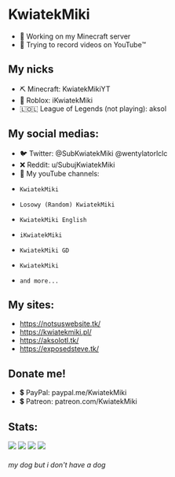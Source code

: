 # KwiatekMiki
- 💾 Working on my Minecraft server
- 👀 Trying to record videos on YouTube™️
## My nicks
- ⛏️ Minecraft: KwiatekMikiYT
- 👤 Roblox: iKwiatekMiki
- 🇱🇴🇱 League of Legends (not playing): aksol
## My social medias:
- 🐦 Twitter: @SubKwiatekMiki @wentylatorlclc
- ❌ Reddit: u/SubujKwiatekMiki
- 🔴 My youTube channels:
-     KwiatekMiki
-     Losowy (Random) KwiatekMiki
-     KwiatekMiki English
-     iKwiatekMiki
-     KwiatekMiki GD
-     KwiatekMiki
-     and more... 
## My sites:
- https://notsuswebsite.tk/
- https://kwiatekmiki.pl/
- https://aksolotl.tk/
- https://exposedsteve.tk/
## Donate me!
- 💲 PayPal: paypal.me/KwiatekMiki
- 💲 Patreon: patreon.com/KwiatekMiki
## Stats:
![](http://github-profile-summary-cards.vercel.app/api/cards/profile-details?username=KwiatekMiki&theme=default)
![](http://github-profile-summary-cards.vercel.app/api/cards/repos-per-language?username=KwiatekMiki&theme=default) ![](http://github-profile-summary-cards.vercel.app/api/cards/most-commit-language?username=KwiatekMiki&theme=default)
![](http://github-profile-summary-cards.vercel.app/api/cards/stats?username=KwiatekMiki&theme=default)
###### my dog but i don't have a dog
